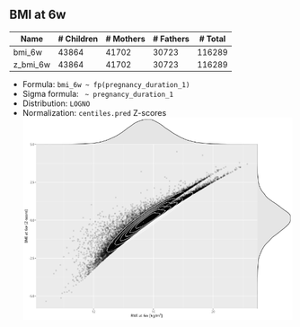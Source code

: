 ## BMI at 6w

| Name | # Children | # Mothers | # Fathers | # Total |
| ---- | ---------- | --------- | --------- | ------- |
| bmi_6w | 43864 | 41702 | 30723 | 116289 |
| z_bmi_6w | 43864 | 41702 | 30723 | 116289 |

- Formula: `bmi_6w ~ fp(pregnancy_duration_1)`
- Sigma formula: ` ~ pregnancy_duration_1`
- Distribution: `LOGNO`
- Normalization: `centiles.pred` Z-scores
![](plots/z_bmi_6w_vs_bmi_6w_child.png)



